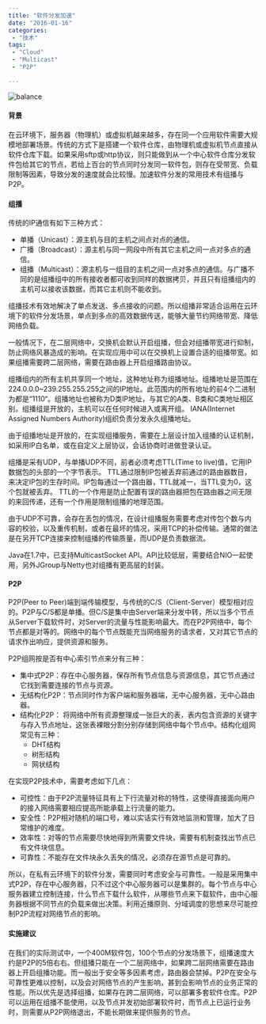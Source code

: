 ```yaml
---
title: "软件分发加速"
date: "2016-01-16"
categories:
 - "技术"
tags:
 - "Cloud"
 - "Multicast"
 - "P2P"

---
```


![balance](http://image.xinmin.cn/2011/04/06/20110406151112514943.jpg)

#### 背景

在云环境下，服务器（物理机）或虚拟机越来越多，存在同一个应用软件需要大规模地部署场景。传统的方式下是搭建一个软件仓库，由物理机或虚拟机节点直接从软件仓库下载。如果采用sftp或http协议，则只能做到从一个中心软件仓库分发软件包给其它的节点，若给上百台的节点同时分发同一软件包，则存在受带宽、负载限制等因素，导致分发的速度就会比较慢。加速软件分发的常用技术有组播与P2P。


#### 组播

传统的IP通信有如下三种方式：
 
 * 单播（Unicast）：源主机与目的主机之间点对点的通信。
 * 广播（Broadcast）：源主机与同一网段中所有其它主机之间一点对多点的通信。
 * 组播（Multicast）：源主机与一组目的主机之间一点对多点的通信。与广播不同的是组播组中的所有接收者都可收到同样的数据拷贝，并且只有组播组内的主机可以接收该数据，而其它主机则不能收到。
 
组播技术有效地解决了单点发送、多点接收的问题。所以组播非常适合运用在云环境下的软件分发场景，单点到多点的高效数据传送，能够大量节约网络带宽、降低网络负载。

一般情况下，在二层网络中，交换机会默认开启组播，但会对组播带宽进行抑制，防止网络风暴造成的影响。在实现应用中可以在交换机上设置合适的组播带宽。如果组播需要跨二层网络，需要在路由器上开启组播路由协议。

组播组内的所有主机共享同一个地址，这种地址称为组播地址。组播地址是范围在224.0.0.0~239.255.255.255之间的IP地址。此范围内的所有地址的前4个二进制为都是“1110“。组播地址也被称为D类IP地址，与其它的A类、B类和C类地址相区别。组播组是开放的，主机可以在任何时候进入或离开组。
IANA(Internet Assigned Numbers Authority)组织负责分发永久组播地址。

由于组播地址是开放的，在实现组播服务，需要在上层设计加入组播的认证机制，如采用IP白名单，或在自定义上层协议，会话协商时进做登录认证。

组播是采有UDP，与单播UDP不同，前者必须考虑TTL(Time to live)值，它用IP数据包的头部的一个字节表示。
TTL通过限制IP包被丢弃前通过的路由器数目，来决定IP包的生存时间。IP包每通过一个路由器，TTL就减一，当TTL变为0，这个包就被丢弃。
TTL的一个作用是防止配置有误的路由器把包在路由器之间无限的来回传递，还有一个作用是限制组播的地理范围。

由于UDP不可靠，会存在丢包的情况，在设计组播服务需要考虑对传包个数与内容的校验，以及重传机制，或者在最坏的情况，采用TCP的补偿传输。通常的做法是在另开TCP连接来控制组播的传输质量，而UDP是负责数据流。

Java在1.7中，已支持MulticastSocket API。API比较低层，需要结合NIO一起使用，另外JGroup与Netty也对组播有更高层的封装。

#### P2P

P2P(Peer to Peer)端到端传输模型，与传统的C/S（Client-Server）模型相对应的。P2P与C/S都是单播。但C/S是集中由Server端来分发中转，所以当多个节点从Server下载软件时，对Server的流量与性能影响最大。而在P2P网络中，每个节点都是对等的。网络中的每个节点既能充当网络服务的请求者，又对其它节点的请求作出响应，提供资源和服务。

P2P组网按是否有中心索引节点来分有三种：

  * 集中式P2P：存在中心服务器，保存所有节点信息与资源信息，其它节点通过它找到需要连接的节点与资源。
  * 无结构化P2P：节点同时作为客户端和服务器端，无中心服务器，无中心路由器。
  * 结构化P2P： 将网络中所有资源整理成一张巨大的表，表内包含资源的关键字与存入节点地址，这张表裸眼分割分别存储到网络中每个节点中。结构化组网常见有三种：
  	 * DHT结构
  	 * 树形结构
  	 * 网状结构

在实现P2P技术中，需要考虑如下几点：
 
  * 可控性：由于P2P流量特征具有上下行流量对称的特性，这使得直接面向用户的接入网络需要相应提高所能承载上行流量的能力。
  * 安全性：P2P相对随机的端口号，难以实话实行有效地监测和管理，加大了日常维护的难度。
  * 效率性：对等的节点需要尽快地得到所需要文件块，需要有机制查找出节点已有文件块信息。
  * 可靠性：不能存在文件块永久丢失的情况，必须存在源节点是可靠的。

所以，在私有云环境下的软件分发，需要同时考虑安全与可靠性。一般是采用集中式P2P，存在中心服务器，只不过这个中心服务器可以是集群的。每个节点与中心服务器建立控制连接，什么节点下载什么软件，从哪些节点来下载软件，由中心服务器根据不同节点的负载来做出决策。利用近播原则、分域调度的思想来尽可能控制P2P流程对网络节点的影响。

#### 实施建议

在我们的实际测试中，一个400M软件包，100个节点的分发场景下，组播速度大约是P2P的5倍右右。但组播只能在一个二层网络中，如果跨二层网络需要在路由器上开启组播功能。而一般出于安全等多因素考虑，路由器会禁掉。P2P在安全与可靠性更难以控制，以及会对网络节点的产生影响，甚到会影响节点的业务正常的性能。所以优先是选择组播，如果存在跨二层网络，可以部署多套软件仓库。P2P可以运用在组播不能使用，以及节点并发初始部署软件时，而节点上已运行业务时，则需要从P2P网络退出，不能长期做来提供服务的节点。

